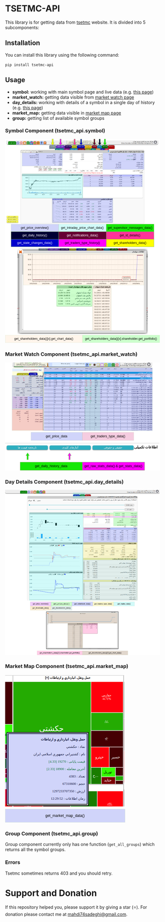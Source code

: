 # TSETMC-API

This library is for getting data from [tsetmc](http://tsetmc.com) website. It is divided into 5 subcomponents:

## Installation

You can install this library using the following command:

`pip install tsetmc-api`

## Usage

- **symbol:** working with main symbol page and live data (e.g. [this page](http://www.tsetmc.com/loader.aspx?ParTree=151311&i=43362635835198978))
- **market_watch:** getting data visible from [market watch page](http://www.tsetmc.com/Loader.aspx?ParTree=15131F)
- **day_details:** working with details of a symbol in a single day of history (e.g. [this page](http://cdn.tsetmc.com/History/43362635835198978/20221029))
- **market_map:** getting data visible in [market map page](http://main.tsetmc.com/marketmap)
- **group:** getting list of available symbol groups

### Symbol Component (tsetmc_api.symbol)

![Symbol Component](/docs/images/Symbol.png)

### Market Watch Component (tsetmc_api.market_watch)

![Market Watch Component](/docs/images/MarketWatch.png)

### Day Details Component (tsetmc_api.day_details)

![Day Details Component](/docs/images/DayDetails.png)

### Market Map Component (tsetmc_api.market_map)

![Market Map Component](/docs/images/MarketMap.png)

### Group Component (tsetmc_api.group)

Group component currently only has one function (`get_all_groups`) which returns all the symbol groups.

### Errors

Tsetmc sometimes returns 403 and you should retry.

# Support and Donation
If this repository helped you, please support it by giving a star (:star:).
For donation please contact me at [mahdi74sadeghi@gmail.com](mailto:mahdi74sadeghi@gmail.com).
